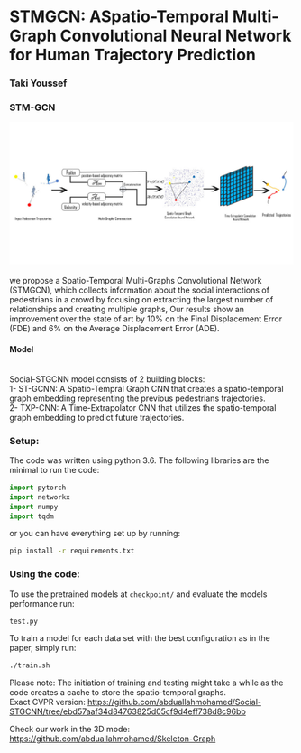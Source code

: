 # STMGCN: ASpatio-Temporal Multi-Graph Convolutional Neural Network for Human Trajectory Prediction
### Taki Youssef

### STM-GCN
<div align='center'>
<img src="images/pic1.jpg"></img>
</div>
<br />
we propose a Spatio-Temporal Multi-Graphs Convolutional Network (STMGCN), which collects information about the social interactions of pedestrians in a crowd by focusing on extracting the largest number of relationships and creating multiple graphs,  Our results show an improvement over the state of art by 10% on the Final Displacement Error (FDE) and  6%  on the Average Displacement Error (ADE).



#### Model
<br />
Social-STGCNN model consists of 2 building blocks: <br />
1- ST-GCNN: A Spatio-Tempral Graph CNN that creates a spatio-temporal graph embedding representing the previous pedestrians trajectories. <br />
2- TXP-CNN: A Time-Extrapolator CNN that utilizes the spatio-temporal graph embedding to predict future trajectories.<br />


### Setup: 
The code was written using python 3.6. 
The following libraries are the minimal to run the code: 
```python
import pytorch
import networkx
import numpy
import tqdm
```
or you can have everything set up by running: 
```bash
pip install -r requirements.txt
```
### Using the code:
To use the pretrained models at `checkpoint/` and evaluate the models performance run:
```bash
test.py
```

To train a model for each data set with the best configuration as in the paper, simply run:
```bash
./train.sh  
```
Please note: The initiation of training and testing might take a while as the code creates a cache to store the spatio-temporal graphs.
<br />
Exact CVPR version: https://github.com/abduallahmohamed/Social-STGCNN/tree/ebd57aaf34d84763825d05cf9d4eff738d8c96bb

Check our work in the 3D mode: https://github.com/abduallahmohamed/Skeleton-Graph
